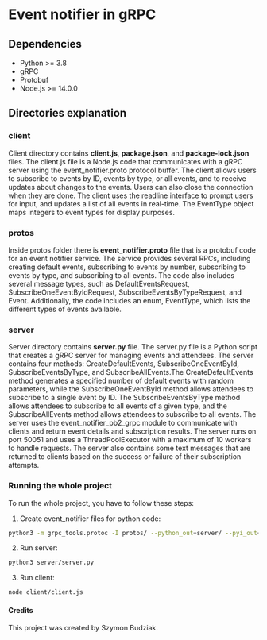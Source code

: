 # Event notifier in gRPC

## Dependencies

- Python >= 3.8
- gRPC
- Protobuf
- Node.js >= 14.0.0

## Directories explanation

### client

Client directory contains **client.js**, **package.json**, and **package-lock.json** files. The client.js file is a
Node.js code that communicates with a gRPC server using the event_notifier.proto protocol buffer. The client allows
users to subscribe to events by ID, events by type, or all events, and to receive updates about changes to the events.
Users can also close the connection when they are done. The client uses the readline interface to prompt users for
input, and updates a list of all events in real-time. The EventType object maps integers to event types for display
purposes.

### protos

Inside protos folder there is **event_notifier.proto** file that is a protobuf code for an event notifier service. The
service provides several RPCs, including creating default events, subscribing to events by number, subscribing to events
by type, and subscribing to all events. The code also includes several message types, such as DefaultEventsRequest,
SubscribeOneEventByIdRequest, SubscribeEventsByTypeRequest, and Event. Additionally, the code includes an enum,
EventType, which lists the different types of events available.

### server

Server directory contains **server.py** file. The server.py file is a Python script that creates a gRPC server for
managing events and attendees. The server contains four methods: CreateDefaultEvents, SubscribeOneEventById,
SubscribeEventsByType, and SubscribeAllEvents.The CreateDefaultEvents method generates a specified number of default
events with random parameters, while the SubscribeOneEventById method allows attendees to subscribe to a single event by
ID. The SubscribeEventsByType method allows attendees to subscribe to all events of a given type, and the
SubscribeAllEvents method allows attendees to subscribe to all events. The server uses the event_notifier_pb2_grpc
module to communicate with clients and return event details and subscription results. The server runs on port 50051 and
uses a ThreadPoolExecutor with a maximum of 10 workers to handle requests. The server also contains some text messages
that are returned to clients based on the success or failure of their subscription attempts.

### Running the whole project

To run the whole project, you have to follow these steps:

1. Create event_notifier files for python code:

```bash
python3 -m grpc_tools.protoc -I protos/ --python_out=server/ --pyi_out=server/ --grpc_python_out=server/ protos/event_notifier.proto
```

2. Run server:

```bash
python3 server/server.py
```

3. Run client:

```bash
node client/client.js
```

#### Credits

This project was created by Szymon Budziak.